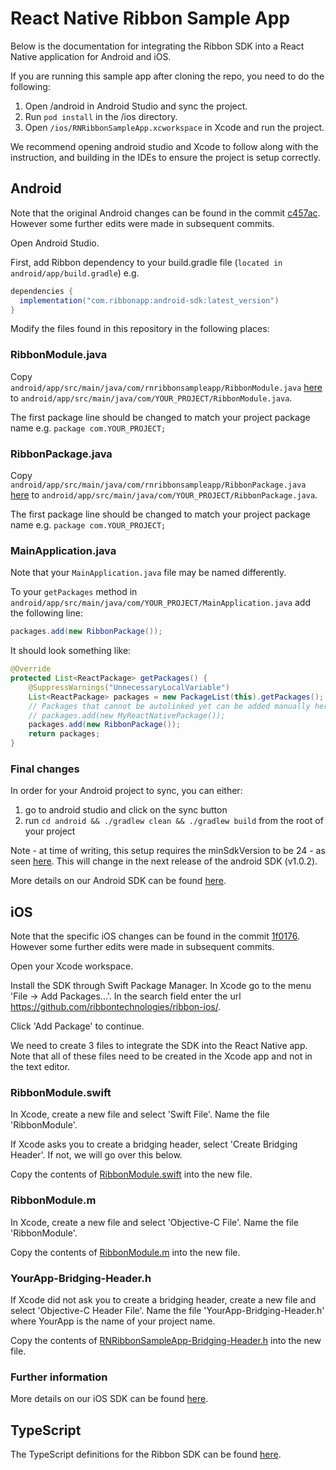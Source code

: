 # React Native Ribbon Sample App

Below is the documentation for integrating the Ribbon SDK into a React Native application for Android and iOS.

If you are running this sample app after cloning the repo, you need to do the following:

1. Open /android in Android Studio and sync the project.
2. Run `pod install` in the /ios directory. 
3. Open `/ios/RNRibbonSampleApp.xcworkspace` in Xcode and run the project.

We recommend opening android studio and Xcode to follow along with the instruction, and building in the IDEs to ensure the project is setup correctly.

## Android

Note that the original Android changes can be found in the commit [c457ac](https://github.com/ribbontechnologies/RNRibbonSampleApp/commit/c457ac10da93bd836fb6905ed964d5b88089f9b3). However some further edits were made in subsequent commits.

Open Android Studio.

First, add Ribbon dependency to your build.gradle file (`located in android/app/build.gradle`) e.g.

```gradle
dependencies {
  implementation("com.ribbonapp:android-sdk:latest_version")
}
```

Modify the files found in this repository in the following places:

### RibbonModule.java

Copy `android/app/src/main/java/com/rnribbonsampleapp/RibbonModule.java` [here](/android/app/src/main/java/com/rnribbonsampleapp/RibbonModule.java) to `android/app/src/main/java/com/YOUR_PROJECT/RibbonModule.java`. 

The first package line should be changed to match your project package name e.g. `package com.YOUR_PROJECT;`

### RibbonPackage.java

Copy `android/app/src/main/java/com/rnribbonsampleapp/RibbonPackage.java` [here](/android/app/src/main/java/com/rnribbonsampleapp/RibbonPackage.java) to `android/app/src/main/java/com/YOUR_PROJECT/RibbonPackage.java`.

The first package line should be changed to match your project package name e.g. `package com.YOUR_PROJECT;`

### MainApplication.java

Note that your `MainApplication.java` file may be named differently.

To your `getPackages` method in `android/app/src/main/java/com/YOUR_PROJECT/MainApplication.java` add the following line:

```java
packages.add(new RibbonPackage());
```

It should look something like:

```java
@Override
protected List<ReactPackage> getPackages() {
    @SuppressWarnings("UnnecessaryLocalVariable")
    List<ReactPackage> packages = new PackageList(this).getPackages();
    // Packages that cannot be autolinked yet can be added manually here, for example:
    // packages.add(new MyReactNativePackage());
    packages.add(new RibbonPackage());
    return packages;
}
```

### Final changes

In order for your Android project to sync, you can either:

1. go to android studio and click on the sync button
2. run `cd android && ./gradlew clean && ./gradlew build` from the root of your project

Note - at time of writing, this setup requires the minSdkVersion to be 24 - as seen [here](https://github.com/ribbontechnologies/RNRibbonSampleApp/commit/c457ac10da93bd836fb6905ed964d5b88089f9b3#diff-197b190e4a3512994d2cebed8aff5479ff88e136b8cc7a4b148ec9c3945bd65aR6). This will change in the next release of the android SDK (v1.0.2).

More details on our Android SDK can be found [here](https://docs.ribbonapp.com/docs/mobile-android-sdk).

## iOS

Note that the specific iOS changes can be found in the commit [1f0176](https://github.com/ribbontechnologies/RNRibbonSampleApp/commit/1f0176a2f17a595138ca4e6683df99ab5b702a27). However some further edits were made in subsequent commits.

Open your Xcode workspace.

Install the SDK through Swift Package Manager. In Xcode go to the menu 'File -> Add Packages...'. In the search field enter the url https://github.com/ribbontechnologies/ribbon-ios/.

Click 'Add Package' to continue.

We need to create 3 files to integrate the SDK into the React Native app. Note that all of these files need to be created in the Xcode app and not in the text editor.

### RibbonModule.swift

In Xcode, create a new file and select 'Swift File'. Name the file 'RibbonModule'.

If Xcode asks you to create a bridging header, select 'Create Bridging Header'. If not, we will go over this below.

Copy the contents of [RibbonModule.swift](/ios/RibbonModule.swift) into the new file.

### RibbonModule.m

In Xcode, create a new file and select 'Objective-C File'. Name the file 'RibbonModule'.

Copy the contents of [RibbonModule.m](/ios/RibbonModule.m) into the new file.

### YourApp-Bridging-Header.h

If Xcode did not ask you to create a bridging header, create a new file and select 'Objective-C Header File'. Name the file 'YourApp-Bridging-Header.h' where YourApp is the name of your project name.

Copy the contents of [RNRibbonSampleApp-Bridging-Header.h](/ios/RNRibbonSampleApp-Bridging-Header.h) into the new file.

### Further information

More details on our iOS SDK can be found [here](https://docs.ribbonapp.com/docs/mobile-ios-sdk).

## TypeScript

The TypeScript definitions for the Ribbon SDK can be found [here](/index.d.ts).

